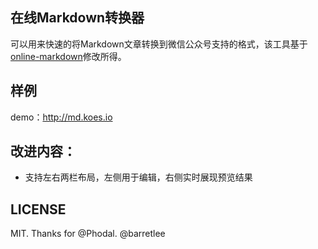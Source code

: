 ## 在线Markdown转换器

可以用来快速的将Markdown文章转换到微信公众号支持的格式，该工具基于[online-markdown](https://github.com/barretlee/online-markdown)修改所得。

## 样例

demo：http://md.koes.io

## 改进内容：

- 支持左右两栏布局，左侧用于编辑，右侧实时展现预览结果

## LICENSE

MIT. Thanks for @Phodal. @barretlee
